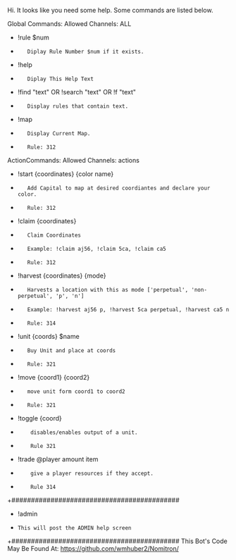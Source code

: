 Hi. It looks like you need some help. Some commands are listed below.

Global Commands: Allowed Channels: ALL   
-   !rule $num          
+        Diplay Rule Number $num if it exists.
-   !help       
+        Diplay This Help Text
-   !find "text" OR !search "text" OR !f "text" 
+        Display rules that contain text.
-   !map
+        Display Current Map.
+        Rule: 312

ActionCommands:        Allowed Channels: actions
-    !start {coordinates} {color name} 
+        Add Capital to map at desired coordiantes and declare your color.
+        Rule: 312
-    !claim {coordinates}
+        Claim Coordinates
+        Example: !claim aj56, !claim 5ca, !claim ca5
+        Rule: 312
-    !harvest {coordinates} {mode}
+        Harvests a location with this as mode ['perpetual', 'non-perpetual', 'p', 'n']
+        Example: !harvest aj56 p, !harvest 5ca perpetual, !harvest ca5 n
+        Rule: 314
-    !unit {coords} $name
+        Buy Unit and place at coords
+        Rule: 321
-    !move {coord1} {coord2}
+        move unit form coord1 to coord2
+        Rule: 321
-    !toggle {coord}
+         disables/enables output of a unit.
+         Rule 321
-    !trade @player amount item
+         give a player resources if they accept.
+         Rule 314


+###########################################
-  !admin
-     This will post the ADMIN help screen
+###########################################
This Bot's Code May Be Found At:
https://github.com/wmhuber2/Nomitron/